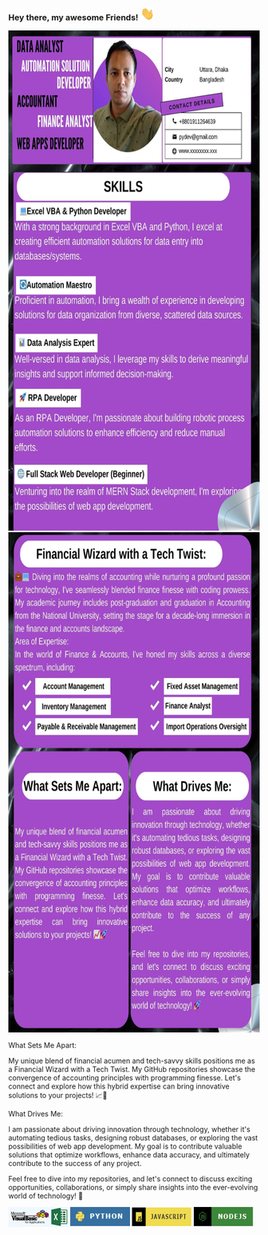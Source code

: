### Hey there, my awesome Friends! <img src="assets/hello.gif" width="28px" alt="hi">
<img src="assets/Profile_P1.jpg" alt="About My Self" width="1200" height="1000">
<img src="assets/Profile_P2.jpg" alt="About My Self" width="1200" height="1000">

What Sets Me Apart:

My unique blend of financial acumen and tech-savvy skills positions me as a Financial Wizard with a Tech Twist. My GitHub repositories showcase the convergence of accounting principles with programming finesse. Let's connect and explore how this hybrid expertise can bring innovative solutions to your projects! 📈🚀

What Drives Me:

I am passionate about driving innovation through technology, whether it's automating tedious tasks, designing robust databases, or exploring the vast possibilities of web app development. My goal is to contribute valuable solutions that optimize workflows, enhance data accuracy, and ultimately contribute to the success of any project.

Feel free to dive into my repositories, and let's connect to discuss exciting opportunities, collaborations, or simply share insights into the ever-evolving world of technology! 🚀

</div>

<a href="#"><img src="assets/vbaExcelImage.PNG" alt="Excel VBA Logo" width="120" height="40"></a>
<a href="#"><img src="assets/Python Logo.PNG" alt="Python Logo" width="120" height="40"></a>
<a href="#"><img src="assets/jsImage.PNG" alt="JavaScript Logo" width="120" height="40"></a>
<a href="#"><img src="assets/NodeJs.PNG" alt="Node JS Logo" width="120" height="40"></a>


